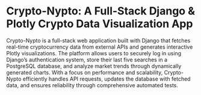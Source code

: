# Crypto-Nypto: A Full-Stack Django & Plotly Crypto Data Visualization App

Crypto-Nypto is a full-stack web application built with Django that fetches real-time cryptocurrency data from external APIs and generates interactive Plotly visualizations. The platform allows users to securely log in using Django’s authentication system, store their last five searches in a PostgreSQL database, and analyze market trends through dynamically generated charts. With a focus on performance and scalability, Crypto-Nypto efficiently handles API requests, updates the database with fetched data, and ensures reliability through comprehensive automated tests.
